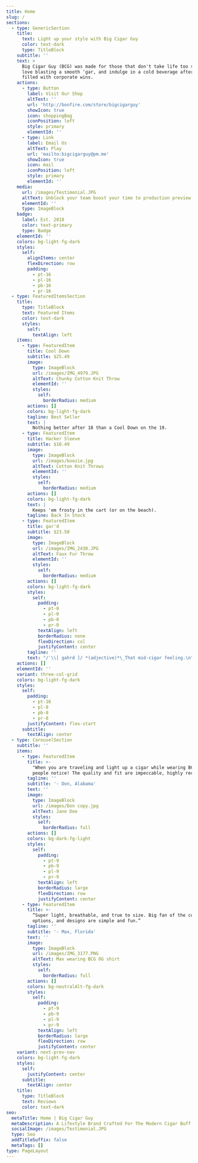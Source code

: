 ```yaml
---
title: Home
slug: /
sections:
  - type: GenericSection
    title:
      text: Light up your style with Big Cigar Guy
      color: text-dark
      type: TitleBlock
    subtitle: ''
    text: >
      Big Cigar Guy (BCG) was made for those that don't take life too serious,
      love blasting a smooth ‘gar, and indulge in a cold beverage after a day
      filled with corporate wins.
    actions:
      - type: Button
        label: Visit Our Shop
        altText: ''
        url: 'http://bonfire.com/store/bigcigarguy'
        showIcon: true
        icon: shoppingBag
        iconPosition: left
        style: primary
        elementId: ''
      - type: Link
        label: Email Us
        altText: Play
        url: 'mailto:bigcigarguy@pm.me'
        showIcon: true
        icon: mail
        iconPosition: left
        style: primary
        elementId: ''
    media:
      url: /images/Testimonial.JPG
      altText: Unblock your team boost your time to production preview
      elementId: ''
      type: ImageBlock
    badge:
      label: Est. 2018
      color: text-primary
      type: Badge
    elementId: ''
    colors: bg-light-fg-dark
    styles:
      self:
        alignItems: center
        flexDirection: row
        padding:
          - pt-16
          - pl-16
          - pb-16
          - pr-16
  - type: FeaturedItemsSection
    title:
      type: TitleBlock
      text: Featured Items
      color: text-dark
      styles:
        self:
          textAlign: left
    items:
      - type: FeaturedItem
        title: Cool Down
        subtitle: $25.49
        image:
          type: ImageBlock
          url: /images/IMG_4979.JPG
          altText: Chunky Cotton Knit Throw
          elementId: ''
          styles:
            self:
              borderRadius: medium
        actions: []
        colors: bg-light-fg-dark
        tagline: Best Seller
        text: |
          Nothing better after 18 than a Cool Down on the 19.
      - type: FeaturedItem
        title: Hacker Sleeve
        subtitle: $10.49
        image:
          type: ImageBlock
          url: /images/koozie.jpg
          altText: Cotton Knit Throws
          elementId: ''
          styles:
            self:
              borderRadius: medium
        actions: []
        colors: bg-light-fg-dark
        text: |
          Keeps 'em frosty in the cart (or on the beach).
        tagline: Back In Stock
      - type: FeaturedItem
        title: gar'd
        subtitle: $23.50
        image:
          type: ImageBlock
          url: /images/IMG_2438.JPG
          altText: Faux Fur Throw
          elementId: ''
          styles:
            self:
              borderRadius: medium
        actions: []
        colors: bg-light-fg-dark
        styles:
          self:
            padding:
              - pt-0
              - pl-0
              - pb-0
              - pr-0
            textAlign: left
            borderRadius: none
            flexDirection: col
            justifyContent: center
        tagline: ''
        text: "/ˈ\\[ gahrd ]/ *(adjective)*\_That mid-cigar feeling.\n"
    actions: []
    elementId: ''
    variant: three-col-grid
    colors: bg-light-fg-dark
    styles:
      self:
        padding:
          - pt-16
          - pl-8
          - pb-8
          - pr-8
        justifyContent: flex-start
      subtitle:
        textAlign: center
  - type: CarouselSection
    subtitle: ''
    items:
      - type: FeaturedItem
        title: >-
          "When you are traveling and light up a cigar while wearing BCG gear,
          people notice! The quality and fit are impeccable, highly recommend.
        tagline: ''
        subtitle: '- Don, Alabama'
        text: ''
        image:
          type: ImageBlock
          url: /images/Don copy.jpg
          altText: Jane Doe
          styles:
            self:
              borderRadius: full
        actions: []
        colors: bg-dark-fg-light
        styles:
          self:
            padding:
              - pt-9
              - pb-9
              - pl-9
              - pr-9
            textAlign: left
            borderRadius: large
            flexDirection: row
            justifyContent: center
      - type: FeaturedItem
        title: >-
          “Super light, breathable, and true to size. Big fan of the color
          options, and designs are simple and fun.”
        tagline: ''
        subtitle: '- Max, Florida'
        text: ''
        image:
          type: ImageBlock
          url: /images/IMG_3177.PNG
          altText: Max wearing BCG OG shirt
          styles:
            self:
              borderRadius: full
        actions: []
        colors: bg-neutralAlt-fg-dark
        styles:
          self:
            padding:
              - pt-9
              - pb-9
              - pl-9
              - pr-9
            textAlign: left
            borderRadius: large
            flexDirection: row
            justifyContent: center
    variant: next-prev-nav
    colors: bg-light-fg-dark
    styles:
      self:
        justifyContent: center
      subtitle:
        textAlign: center
    title:
      type: TitleBlock
      text: Reviews
      color: text-dark
seo:
  metaTitle: Home | Big Cigar Guy
  metaDescription: A Lifestyle Brand Crafted For The Modern Cigar Buff
  socialImage: /images/Testimonial.JPG
  type: Seo
  addTitleSuffix: false
  metaTags: []
type: PageLayout
---
```

